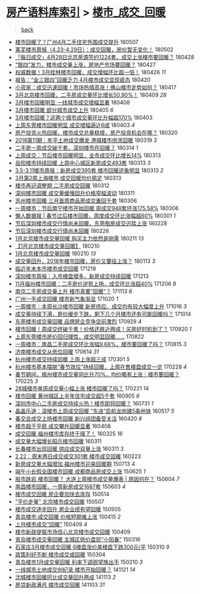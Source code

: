 [房产语料库索引](../../README.md)  > [楼市_成交_回暖](楼市_成交_回暖.md)
====
> [back](../README.md)

- [楼市回暖了？广州4月二手住宅外围成交提升](http://jkwz.applinzi.com/ittc/7100281441323844615.html#%E6%A5%BC%E5%B8%82%E5%9B%9E%E6%9A%96%E4%BA%86%EF%BC%9F%E5%B9%BF%E5%B7%9E4%E6%9C%88%E4%BA%8C%E6%89%8B%E4%BD%8F%E5%AE%85%E5%A4%96%E5%9B%B4%E6%88%90%E4%BA%A4%E6%8F%90%E5%8D%87) 180507  
- [莱芜楼市周报（4.23-4.29日）：成交回暖，房价暂无变化！](http://jkwz.applinzi.com/ittc/7098445856535741451.html#%E8%8E%B1%E8%8A%9C%E6%A5%BC%E5%B8%82%E5%91%A8%E6%8A%A5%EF%BC%884.23-4.29%E6%97%A5%EF%BC%89%EF%BC%9A%E6%88%90%E4%BA%A4%E5%9B%9E%E6%9A%96%EF%BC%8C%E6%88%BF%E4%BB%B7%E6%9A%82%E6%97%A0%E5%8F%98%E5%8C%96%EF%BC%81) 180502  
- [「每日成交」4月28日北京房源签约1224套，成交上涨楼市要回暖？](http://jkwz.applinzi.com/ittc/7096957337858475024.html#%E3%80%8C%E6%AF%8F%E6%97%A5%E6%88%90%E4%BA%A4%E3%80%8D4%E6%9C%8828%E6%97%A5%E5%8C%97%E4%BA%AC%E6%88%BF%E6%BA%90%E7%AD%BE%E7%BA%A61224%E5%A5%97%EF%BC%8C%E6%88%90%E4%BA%A4%E4%B8%8A%E6%B6%A8%E6%A5%BC%E5%B8%82%E8%A6%81%E5%9B%9E%E6%9A%96%EF%BC%9F) 180428  
- [“银四”发力，楼市成交量上涨，房地产市场要回暖？](http://jkwz.applinzi.com/ittc/7096700870358205451.html#%E2%80%9C%E9%93%B6%E5%9B%9B%E2%80%9D%E5%8F%91%E5%8A%9B%EF%BC%8C%E6%A5%BC%E5%B8%82%E6%88%90%E4%BA%A4%E9%87%8F%E4%B8%8A%E6%B6%A8%EF%BC%8C%E6%88%BF%E5%9C%B0%E4%BA%A7%E5%B8%82%E5%9C%BA%E8%A6%81%E5%9B%9E%E6%9A%96%EF%BC%9F) 180427  
- [权威数据！3月桂林楼市回暖，成交增幅环比超一倍！](http://jkwz.applinzi.com/ittc/7096231104522748945.html#%E6%9D%83%E5%A8%81%E6%95%B0%E6%8D%AE%EF%BC%813%E6%9C%88%E6%A1%82%E6%9E%97%E6%A5%BC%E5%B8%82%E5%9B%9E%E6%9A%96%EF%BC%8C%E6%88%90%E4%BA%A4%E5%A2%9E%E5%B9%85%E7%8E%AF%E6%AF%94%E8%B6%85%E4%B8%80%E5%80%8D%EF%BC%81) 180426 *11* 
- [报告：“金三银四”回暖乏力 4月楼市成交显现疲态](http://jkwz.applinzi.com/ittc/7094061425138074630.html#%E6%8A%A5%E5%91%8A%EF%BC%9A%E2%80%9C%E9%87%91%E4%B8%89%E9%93%B6%E5%9B%9B%E2%80%9D%E5%9B%9E%E6%9A%96%E4%B9%8F%E5%8A%9B+4%E6%9C%88%E6%A5%BC%E5%B8%82%E6%88%90%E4%BA%A4%E6%98%BE%E7%8E%B0%E7%96%B2%E6%80%81) 180420  
- [小资家：成交迅速回暖！市场热情高涨！佛山楼市走势如何？](http://jkwz.applinzi.com/ittc/7092885737223750662.html#%E5%B0%8F%E8%B5%84%E5%AE%B6%EF%BC%9A%E6%88%90%E4%BA%A4%E8%BF%85%E9%80%9F%E5%9B%9E%E6%9A%96%EF%BC%81%E5%B8%82%E5%9C%BA%E7%83%AD%E6%83%85%E9%AB%98%E6%B6%A8%EF%BC%81%E4%BD%9B%E5%B1%B1%E6%A5%BC%E5%B8%82%E8%B5%B0%E5%8A%BF%E5%A6%82%E4%BD%95%EF%BC%9F) 180417  
- [3月北京楼市回暖，二手房成交量环比增长50.90%！](http://jkwz.applinzi.com/ittc/7089903581924951051.html#3%E6%9C%88%E5%8C%97%E4%BA%AC%E6%A5%BC%E5%B8%82%E5%9B%9E%E6%9A%96%EF%BC%8C%E4%BA%8C%E6%89%8B%E6%88%BF%E6%88%90%E4%BA%A4%E9%87%8F%E7%8E%AF%E6%AF%94%E5%A2%9E%E9%95%BF50.90%25%EF%BC%81) 180409 *28* 
- [3月楼市回暖明显 一线城市成交增幅显著](http://jkwz.applinzi.com/ittc/7089616402665440273.html#3%E6%9C%88%E6%A5%BC%E5%B8%82%E5%9B%9E%E6%9A%96%E6%98%8E%E6%98%BE+%E4%B8%80%E7%BA%BF%E5%9F%8E%E5%B8%82%E6%88%90%E4%BA%A4%E5%A2%9E%E5%B9%85%E6%98%BE%E8%91%97) 180408  
- [3月楼市回暖  部分城市成交上升](http://jkwz.applinzi.com/ittc/7088274644794868747.html#3%E6%9C%88%E6%A5%BC%E5%B8%82%E5%9B%9E%E6%9A%96++%E9%83%A8%E5%88%86%E5%9F%8E%E5%B8%82%E6%88%90%E4%BA%A4%E4%B8%8A%E5%8D%87) 180405 *6* 
- [3月楼市回暖？这两个城市成交量环比升幅超170%](http://jkwz.applinzi.com/ittc/7087803895177020433.html#3%E6%9C%88%E6%A5%BC%E5%B8%82%E5%9B%9E%E6%9A%96%EF%BC%9F%E8%BF%99%E4%B8%A4%E4%B8%AA%E5%9F%8E%E5%B8%82%E6%88%90%E4%BA%A4%E9%87%8F%E7%8E%AF%E6%AF%94%E5%8D%87%E5%B9%85%E8%B6%85170%25) 180403  
- [上周东莞楼市回暖明显 成交增幅逼近6成](http://jkwz.applinzi.com/ittc/7087686768348627985.html#%E4%B8%8A%E5%91%A8%E4%B8%9C%E8%8E%9E%E6%A5%BC%E5%B8%82%E5%9B%9E%E6%9A%96%E6%98%8E%E6%98%BE+%E6%88%90%E4%BA%A4%E5%A2%9E%E5%B9%85%E9%80%BC%E8%BF%916%E6%88%90) 180403 *4* 
- [房产投资火热回暖，楼市成交总量稳增，房产投资机会在哪？](http://jkwz.applinzi.com/ittc/7082592623745565703.html#%E6%88%BF%E4%BA%A7%E6%8A%95%E8%B5%84%E7%81%AB%E7%83%AD%E5%9B%9E%E6%9A%96%EF%BC%8C%E6%A5%BC%E5%B8%82%E6%88%90%E4%BA%A4%E6%80%BB%E9%87%8F%E7%A8%B3%E5%A2%9E%EF%BC%8C%E6%88%BF%E4%BA%A7%E6%8A%95%E8%B5%84%E6%9C%BA%E4%BC%9A%E5%9C%A8%E5%93%AA%EF%BC%9F) 180320  
- [2018第11期：牟平土地成交爆发 港城楼市供求回暖](http://jkwz.applinzi.com/ittc/7082162898657084423.html#2018%E7%AC%AC11%E6%9C%9F%EF%BC%9A%E7%89%9F%E5%B9%B3%E5%9C%9F%E5%9C%B0%E6%88%90%E4%BA%A4%E7%88%86%E5%8F%91+%E6%B8%AF%E5%9F%8E%E6%A5%BC%E5%B8%82%E4%BE%9B%E6%B1%82%E5%9B%9E%E6%9A%96) 180319 *3* 
- [二手房一周成交破千套，深圳楼市在回暖？](http://jkwz.applinzi.com/ittc/7080409477914559504.html#%E4%BA%8C%E6%89%8B%E6%88%BF%E4%B8%80%E5%91%A8%E6%88%90%E4%BA%A4%E7%A0%B4%E5%8D%83%E5%A5%97%EF%BC%8C%E6%B7%B1%E5%9C%B3%E6%A5%BC%E5%B8%82%E5%9C%A8%E5%9B%9E%E6%9A%96%EF%BC%9F) 180314 *1* 
- [上周成交：节后楼市回暖明显，全市成交环比增长14%](http://jkwz.applinzi.com/ittc/7080059634755044362.html#%E4%B8%8A%E5%91%A8%E6%88%90%E4%BA%A4%EF%BC%9A%E8%8A%82%E5%90%8E%E6%A5%BC%E5%B8%82%E5%9B%9E%E6%9A%96%E6%98%8E%E6%98%BE%EF%BC%8C%E5%85%A8%E5%B8%82%E6%88%90%E4%BA%A4%E7%8E%AF%E6%AF%94%E5%A2%9E%E9%95%BF14%25) 180313  
- [岳阳楼市持续回暖 上周中心城区新房成交493套](http://jkwz.applinzi.com/ittc/7079974068373947403.html#%E5%B2%B3%E9%98%B3%E6%A5%BC%E5%B8%82%E6%8C%81%E7%BB%AD%E5%9B%9E%E6%9A%96+%E4%B8%8A%E5%91%A8%E4%B8%AD%E5%BF%83%E5%9F%8E%E5%8C%BA%E6%96%B0%E6%88%BF%E6%88%90%E4%BA%A4493%E5%A5%97) 180313 *3* 
- [3.5-3.11楼市周报：新房成交395套 楼市回暖迹象明显](http://jkwz.applinzi.com/ittc/7079956231739671568.html#3.5-3.11%E6%A5%BC%E5%B8%82%E5%91%A8%E6%8A%A5%EF%BC%9A%E6%96%B0%E6%88%BF%E6%88%90%E4%BA%A4395%E5%A5%97+%E6%A5%BC%E5%B8%82%E5%9B%9E%E6%9A%96%E8%BF%B9%E8%B1%A1%E6%98%8E%E6%98%BE) 180313 *2* 
- [3月第2周上海楼市 成交回暖均价稳定](http://jkwz.applinzi.com/ittc/7079880403337085969.html#3%E6%9C%88%E7%AC%AC2%E5%91%A8%E4%B8%8A%E6%B5%B7%E6%A5%BC%E5%B8%82+%E6%88%90%E4%BA%A4%E5%9B%9E%E6%9A%96%E5%9D%87%E4%BB%B7%E7%A8%B3%E5%AE%9A) 180313  
- [楼市再迎调整期 二手房成交回暖](http://jkwz.applinzi.com/ittc/7079667861943747595.html#%E6%A5%BC%E5%B8%82%E5%86%8D%E8%BF%8E%E8%B0%83%E6%95%B4%E6%9C%9F+%E4%BA%8C%E6%89%8B%E6%88%BF%E6%88%90%E4%BA%A4%E5%9B%9E%E6%9A%96) 180312  
- [深圳楼市回暖 成交量缓慢回升价格窄幅波动](http://jkwz.applinzi.com/ittc/7079151700906869776.html#%E6%B7%B1%E5%9C%B3%E6%A5%BC%E5%B8%82%E5%9B%9E%E6%9A%96+%E6%88%90%E4%BA%A4%E9%87%8F%E7%BC%93%E6%85%A2%E5%9B%9E%E5%8D%87%E4%BB%B7%E6%A0%BC%E7%AA%84%E5%B9%85%E6%B3%A2%E5%8A%A8) 180311  
- [苏州楼市回暖 三月首周商品房成交重回千套](http://jkwz.applinzi.com/ittc/7077380936549532683.html#%E8%8B%8F%E5%B7%9E%E6%A5%BC%E5%B8%82%E5%9B%9E%E6%9A%96+%E4%B8%89%E6%9C%88%E9%A6%96%E5%91%A8%E5%95%86%E5%93%81%E6%88%BF%E6%88%90%E4%BA%A4%E9%87%8D%E5%9B%9E%E5%8D%83%E5%A5%97) 180306  
- [一周楼市：节后南宁楼市开始回暖 周成交948套环涨175.58%](http://jkwz.applinzi.com/ittc/7077319199032869904.html#%E4%B8%80%E5%91%A8%E6%A5%BC%E5%B8%82%EF%BC%9A%E8%8A%82%E5%90%8E%E5%8D%97%E5%AE%81%E6%A5%BC%E5%B8%82%E5%BC%80%E5%A7%8B%E5%9B%9E%E6%9A%96+%E5%91%A8%E6%88%90%E4%BA%A4948%E5%A5%97%E7%8E%AF%E6%B6%A8175.58%25) 180306  
- [懒人数据报 | 春节过后楼市回暖，周度成交环比涨幅超60%](http://jkwz.applinzi.com/ittc/7075576331297621009.html#%E6%87%92%E4%BA%BA%E6%95%B0%E6%8D%AE%E6%8A%A5+%7C+%E6%98%A5%E8%8A%82%E8%BF%87%E5%90%8E%E6%A5%BC%E5%B8%82%E5%9B%9E%E6%9A%96%EF%BC%8C%E5%91%A8%E5%BA%A6%E6%88%90%E4%BA%A4%E7%8E%AF%E6%AF%94%E6%B6%A8%E5%B9%85%E8%B6%8560%25) 180301 *1* 
- [节后深圳楼市成交行情尚未回暖，东莞租房成交迅猛上涨](http://jkwz.applinzi.com/ittc/7074954577168565259.html#%E8%8A%82%E5%90%8E%E6%B7%B1%E5%9C%B3%E6%A5%BC%E5%B8%82%E6%88%90%E4%BA%A4%E8%A1%8C%E6%83%85%E5%B0%9A%E6%9C%AA%E5%9B%9E%E6%9A%96%EF%BC%8C%E4%B8%9C%E8%8E%9E%E7%A7%9F%E6%88%BF%E6%88%90%E4%BA%A4%E8%BF%85%E7%8C%9B%E4%B8%8A%E6%B6%A8) 180228  
- [节后深圳楼市成交行情尚未回暖](http://jkwz.applinzi.com/ittc/7074535965198910475.html#%E8%8A%82%E5%90%8E%E6%B7%B1%E5%9C%B3%E6%A5%BC%E5%B8%82%E6%88%90%E4%BA%A4%E8%A1%8C%E6%83%85%E5%B0%9A%E6%9C%AA%E5%9B%9E%E6%9A%96) 180226  
- [1月北京楼市成交量回暖 购买主力依然是刚需](http://jkwz.applinzi.com/ittc/7068829334729393162.html#1%E6%9C%88%E5%8C%97%E4%BA%AC%E6%A5%BC%E5%B8%82%E6%88%90%E4%BA%A4%E9%87%8F%E5%9B%9E%E6%9A%96+%E8%B4%AD%E4%B9%B0%E4%B8%BB%E5%8A%9B%E4%BE%9D%E7%84%B6%E6%98%AF%E5%88%9A%E9%9C%80) 180211 *13* 
- [【1月北京楼市成交量回暖】](http://jkwz.applinzi.com/ittc/7068467264649430033.html#%E3%80%901%E6%9C%88%E5%8C%97%E4%BA%AC%E6%A5%BC%E5%B8%82%E6%88%90%E4%BA%A4%E9%87%8F%E5%9B%9E%E6%9A%96%E3%80%91) 180210  
- [1月北京楼市成交量回暖](http://jkwz.applinzi.com/ittc/7068408568946885649.html#1%E6%9C%88%E5%8C%97%E4%BA%AC%E6%A5%BC%E5%B8%82%E6%88%90%E4%BA%A4%E9%87%8F%E5%9B%9E%E6%9A%96) 180210 *13* 
- [成交量回升，2018年楼市回暖，房价又要往上涨？](http://jkwz.applinzi.com/ittc/7058140621347226640.html#%E6%88%90%E4%BA%A4%E9%87%8F%E5%9B%9E%E5%8D%87%EF%BC%8C2018%E5%B9%B4%E6%A5%BC%E5%B8%82%E5%9B%9E%E6%9A%96%EF%BC%8C%E6%88%BF%E4%BB%B7%E5%8F%88%E8%A6%81%E5%BE%80%E4%B8%8A%E6%B6%A8%EF%BC%9F) 180113 *3* 
- [临近年末本市楼市成交回暖](http://jkwz.applinzi.com/ittc/7048581078200091665.html#%E4%B8%B4%E8%BF%91%E5%B9%B4%E6%9C%AB%E6%9C%AC%E5%B8%82%E6%A5%BC%E5%B8%82%E6%88%90%E4%BA%A4%E5%9B%9E%E6%9A%96) 171219  
- [深圳楼市周报：入市楼盘增多，新房成交持续回暖](http://jkwz.applinzi.com/ittc/7046620604378121232.html#%E6%B7%B1%E5%9C%B3%E6%A5%BC%E5%B8%82%E5%91%A8%E6%8A%A5%EF%BC%9A%E5%85%A5%E5%B8%82%E6%A5%BC%E7%9B%98%E5%A2%9E%E5%A4%9A%EF%BC%8C%E6%96%B0%E6%88%BF%E6%88%90%E4%BA%A4%E6%8C%81%E7%BB%AD%E5%9B%9E%E6%9A%96) 171213  
- [11月福州楼市回暖：二手房价逆势上扬，成交环比涨超40%](http://jkwz.applinzi.com/ittc/7043907011450766352.html#11%E6%9C%88%E7%A6%8F%E5%B7%9E%E6%A5%BC%E5%B8%82%E5%9B%9E%E6%9A%96%EF%BC%9A%E4%BA%8C%E6%89%8B%E6%88%BF%E4%BB%B7%E9%80%86%E5%8A%BF%E4%B8%8A%E6%89%AC%EF%BC%8C%E6%88%90%E4%BA%A4%E7%8E%AF%E6%AF%94%E6%B6%A8%E8%B6%8540%25) 171206 *8* 
- [南京二手房成交量上升 楼市真要“回暖”？](http://jkwz.applinzi.com/ittc/7035452403078398992.html#%E5%8D%97%E4%BA%AC%E4%BA%8C%E6%89%8B%E6%88%BF%E6%88%90%E4%BA%A4%E9%87%8F%E4%B8%8A%E5%8D%87+%E6%A5%BC%E5%B8%82%E7%9C%9F%E8%A6%81%E2%80%9C%E5%9B%9E%E6%9A%96%E2%80%9D%EF%BC%9F) 171113 *6* 
- [广州一手成交回暖 楼市新气象渐显](http://jkwz.applinzi.com/ittc/7026440691364922385.html#%E5%B9%BF%E5%B7%9E%E4%B8%80%E6%89%8B%E6%88%90%E4%BA%A4%E5%9B%9E%E6%9A%96+%E6%A5%BC%E5%B8%82%E6%96%B0%E6%B0%94%E8%B1%A1%E6%B8%90%E6%98%BE) 171020 *1* 
- [一周楼市｜本周长沙楼市回暖 新房供应、成交均有较大幅度上升](http://jkwz.applinzi.com/ittc/7025106745033229329.html#%E4%B8%80%E5%91%A8%E6%A5%BC%E5%B8%82%EF%BD%9C%E6%9C%AC%E5%91%A8%E9%95%BF%E6%B2%99%E6%A5%BC%E5%B8%82%E5%9B%9E%E6%9A%96+%E6%96%B0%E6%88%BF%E4%BE%9B%E5%BA%94%E3%80%81%E6%88%90%E4%BA%A4%E5%9D%87%E6%9C%89%E8%BE%83%E5%A4%A7%E5%B9%85%E5%BA%A6%E4%B8%8A%E5%8D%87) 171016 *3* 
- [成交量持续下滑，房价缓步下跌，剩下几个月楼市还有可能回暖吗？](http://jkwz.applinzi.com/ittc/7024337933233030161.html#%E6%88%90%E4%BA%A4%E9%87%8F%E6%8C%81%E7%BB%AD%E4%B8%8B%E6%BB%91%EF%BC%8C%E6%88%BF%E4%BB%B7%E7%BC%93%E6%AD%A5%E4%B8%8B%E8%B7%8C%EF%BC%8C%E5%89%A9%E4%B8%8B%E5%87%A0%E4%B8%AA%E6%9C%88%E6%A5%BC%E5%B8%82%E8%BF%98%E6%9C%89%E5%8F%AF%E8%83%BD%E5%9B%9E%E6%9A%96%E5%90%97%EF%BC%9F) 171014  
- [东莞楼市成交量回暖 品牌房企竞争空前激烈](http://jkwz.applinzi.com/ittc/7018666119399998481.html#%E4%B8%9C%E8%8E%9E%E6%A5%BC%E5%B8%82%E6%88%90%E4%BA%A4%E9%87%8F%E5%9B%9E%E6%9A%96+%E5%93%81%E7%89%8C%E6%88%BF%E4%BC%81%E7%AB%9E%E4%BA%89%E7%A9%BA%E5%89%8D%E6%BF%80%E7%83%88) 170929 *4* 
- [楼市回暖！周成交终破千套！价格还跌近两成！买房好时机到了？](http://jkwz.applinzi.com/ittc/7015437970633655313.html#%E6%A5%BC%E5%B8%82%E5%9B%9E%E6%9A%96%EF%BC%81%E5%91%A8%E6%88%90%E4%BA%A4%E7%BB%88%E7%A0%B4%E5%8D%83%E5%A5%97%EF%BC%81%E4%BB%B7%E6%A0%BC%E8%BF%98%E8%B7%8C%E8%BF%91%E4%B8%A4%E6%88%90%EF%BC%81%E4%B9%B0%E6%88%BF%E5%A5%BD%E6%97%B6%E6%9C%BA%E5%88%B0%E4%BA%86%EF%BC%9F) 170920 *1* 
- [上周东莞楼市房价回归理性，成交明显回暖……](http://jkwz.applinzi.com/ittc/7004456074579804945.html#%E4%B8%8A%E5%91%A8%E4%B8%9C%E8%8E%9E%E6%A5%BC%E5%B8%82%E6%88%BF%E4%BB%B7%E5%9B%9E%E5%BD%92%E7%90%86%E6%80%A7%EF%BC%8C%E6%88%90%E4%BA%A4%E6%98%8E%E6%98%BE%E5%9B%9E%E6%9A%96%E2%80%A6%E2%80%A6) 170822  
- [一周楼市：南昌二手房成交环比涨幅9.68%，楼市要回暖了吗？](http://jkwz.applinzi.com/ittc/7001970475851596816.html#%E4%B8%80%E5%91%A8%E6%A5%BC%E5%B8%82%EF%BC%9A%E5%8D%97%E6%98%8C%E4%BA%8C%E6%89%8B%E6%88%BF%E6%88%90%E4%BA%A4%E7%8E%AF%E6%AF%94%E6%B6%A8%E5%B9%859.68%25%EF%BC%8C%E6%A5%BC%E5%B8%82%E8%A6%81%E5%9B%9E%E6%9A%96%E4%BA%86%E5%90%97%EF%BC%9F) 170815 *3* 
- [济南楼市成交从低位回暖](http://jkwz.applinzi.com/ittc/6978830214363612165.html#%E6%B5%8E%E5%8D%97%E6%A5%BC%E5%B8%82%E6%88%90%E4%BA%A4%E4%BB%8E%E4%BD%8E%E4%BD%8D%E5%9B%9E%E6%9A%96) 170614 *31* 
- [杭州楼市成交持续回暖 上周上涨超三成](http://jkwz.applinzi.com/ittc/6939970885825070085.html#%E6%9D%AD%E5%B7%9E%E6%A5%BC%E5%B8%82%E6%88%90%E4%BA%A4%E6%8C%81%E7%BB%AD%E5%9B%9E%E6%9A%96+%E4%B8%8A%E5%91%A8%E4%B8%8A%E6%B6%A8%E8%B6%85%E4%B8%89%E6%88%90) 170301 *5* 
- [杭州楼市基本摆脱“春节效应”持续回暖，上周在售楼盘成交一览](http://jkwz.applinzi.com/ittc/6939754538801300484.html#%E6%9D%AD%E5%B7%9E%E6%A5%BC%E5%B8%82%E5%9F%BA%E6%9C%AC%E6%91%86%E8%84%B1%E2%80%9C%E6%98%A5%E8%8A%82%E6%95%88%E5%BA%94%E2%80%9D%E6%8C%81%E7%BB%AD%E5%9B%9E%E6%9A%96%EF%BC%8C%E4%B8%8A%E5%91%A8%E5%9C%A8%E5%94%AE%E6%A5%BC%E7%9B%98%E6%88%90%E4%BA%A4%E4%B8%80%E8%A7%88) 170228 *4* 
- [春节期间，梧州楼市成交量同比升70%，均价略有上涨｜楼市要回暖？](http://jkwz.applinzi.com/ittc/6938548451070706693.html#%E6%98%A5%E8%8A%82%E6%9C%9F%E9%97%B4%EF%BC%8C%E6%A2%A7%E5%B7%9E%E6%A5%BC%E5%B8%82%E6%88%90%E4%BA%A4%E9%87%8F%E5%90%8C%E6%AF%94%E5%8D%8770%25%EF%BC%8C%E5%9D%87%E4%BB%B7%E7%95%A5%E6%9C%89%E4%B8%8A%E6%B6%A8%EF%BD%9C%E6%A5%BC%E5%B8%82%E8%A6%81%E5%9B%9E%E6%9A%96%EF%BC%9F) 170225 *3* 
- [28城楼市单周成交量小幅上涨 楼市回暖了吗？](http://jkwz.applinzi.com/ittc/6937210727294305284.html#28%E5%9F%8E%E6%A5%BC%E5%B8%82%E5%8D%95%E5%91%A8%E6%88%90%E4%BA%A4%E9%87%8F%E5%B0%8F%E5%B9%85%E4%B8%8A%E6%B6%A8+%E6%A5%BC%E5%B8%82%E5%9B%9E%E6%9A%96%E4%BA%86%E5%90%97%EF%BC%9F) 170221 *14* 
- [楼市回暖 黄州城区上半年住宅成交超5千套](http://jkwz.applinzi.com/ittc/6874320120939283461.html#%E6%A5%BC%E5%B8%82%E5%9B%9E%E6%9A%96+%E9%BB%84%E5%B7%9E%E5%9F%8E%E5%8C%BA%E4%B8%8A%E5%8D%8A%E5%B9%B4%E4%BD%8F%E5%AE%85%E6%88%90%E4%BA%A4%E8%B6%855%E5%8D%83%E5%A5%97) 160905 *6* 
- [深圳市中心二手房成交持续火热！楼市即将回暖？](http://jkwz.applinzi.com/ittc/6861084311125754884.html#%E6%B7%B1%E5%9C%B3%E5%B8%82%E4%B8%AD%E5%BF%83%E4%BA%8C%E6%89%8B%E6%88%BF%E6%88%90%E4%BA%A4%E6%8C%81%E7%BB%AD%E7%81%AB%E7%83%AD%EF%BC%81%E6%A5%BC%E5%B8%82%E5%8D%B3%E5%B0%86%E5%9B%9E%E6%9A%96%EF%BC%9F) 160731 *1* 
- [晶晶乐道：深楼市上周成交回暖 “东进”启航龙岗建5条地铁](http://jkwz.applinzi.com/ittc/6833212207508489221.html#%E6%99%B6%E6%99%B6%E4%B9%90%E9%81%93%EF%BC%9A%E6%B7%B1%E6%A5%BC%E5%B8%82%E4%B8%8A%E5%91%A8%E6%88%90%E4%BA%A4%E5%9B%9E%E6%9A%96+%E2%80%9C%E4%B8%9C%E8%BF%9B%E2%80%9D%E5%90%AF%E8%88%AA%E9%BE%99%E5%B2%97%E5%BB%BA5%E6%9D%A1%E5%9C%B0%E9%93%81) 160517 *5* 
- [春交会成交上扬楼市回暖 新兴组团备受关注](http://jkwz.applinzi.com/ittc/6823115482081002500.html#%E6%98%A5%E4%BA%A4%E4%BC%9A%E6%88%90%E4%BA%A4%E4%B8%8A%E6%89%AC%E6%A5%BC%E5%B8%82%E5%9B%9E%E6%9A%96+%E6%96%B0%E5%85%B4%E7%BB%84%E5%9B%A2%E5%A4%87%E5%8F%97%E5%85%B3%E6%B3%A8) 160420 *8* 
- [楼市趋于平稳 成交攀升回暖显著](http://jkwz.applinzi.com/ittc/6818640452039214085.html#%E6%A5%BC%E5%B8%82%E8%B6%8B%E4%BA%8E%E5%B9%B3%E7%A8%B3+%E6%88%90%E4%BA%A4%E6%94%80%E5%8D%87%E5%9B%9E%E6%9A%96%E6%98%BE%E8%91%97) 160408  
- [成交回暖 福州楼市库存终于降了！](http://jkwz.applinzi.com/ittc/6813523122682594308.html#%E6%88%90%E4%BA%A4%E5%9B%9E%E6%9A%96+%E7%A6%8F%E5%B7%9E%E6%A5%BC%E5%B8%82%E5%BA%93%E5%AD%98%E7%BB%88%E4%BA%8E%E9%99%8D%E4%BA%86%EF%BC%81) 160325 *16* 
- [成交量大幅增长昭示楼市回暖](http://jkwz.applinzi.com/ittc/6808420403940688900.html#%E6%88%90%E4%BA%A4%E9%87%8F%E5%A4%A7%E5%B9%85%E5%A2%9E%E9%95%BF%E6%98%AD%E7%A4%BA%E6%A5%BC%E5%B8%82%E5%9B%9E%E6%9A%96) 160311  
- [长春楼市出现回暖 供应成交双量上涨](http://jkwz.applinzi.com/ittc/6808388765923935237.html#%E9%95%BF%E6%98%A5%E6%A5%BC%E5%B8%82%E5%87%BA%E7%8E%B0%E5%9B%9E%E6%9A%96+%E4%BE%9B%E5%BA%94%E6%88%90%E4%BA%A4%E5%8F%8C%E9%87%8F%E4%B8%8A%E6%B6%A8) 160311 *3* 
- [2.22：周末两日成交成交301套 楼市成交回暖](http://jkwz.applinzi.com/ittc/6801655417830638597.html#2.22%EF%BC%9A%E5%91%A8%E6%9C%AB%E4%B8%A4%E6%97%A5%E6%88%90%E4%BA%A4%E6%88%90%E4%BA%A4301%E5%A5%97+%E6%A5%BC%E5%B8%82%E6%88%90%E4%BA%A4%E5%9B%9E%E6%9A%96) 160223  
- [新房成交量大幅增加 福州楼市迎来回暖期](http://jkwz.applinzi.com/ittc/547650615054254806.html#%E6%96%B0%E6%88%BF%E6%88%90%E4%BA%A4%E9%87%8F%E5%A4%A7%E5%B9%85%E5%A2%9E%E5%8A%A0+%E7%A6%8F%E5%B7%9E%E6%A5%BC%E5%B8%82%E8%BF%8E%E6%9D%A5%E5%9B%9E%E6%9A%96%E6%9C%9F) 150713 *4* 
- [端午小长假全国楼市回暖 成都商品房成交上涨](http://jkwz.applinzi.com/ittc/547650611422796809.html#%E7%AB%AF%E5%8D%88%E5%B0%8F%E9%95%BF%E5%81%87%E5%85%A8%E5%9B%BD%E6%A5%BC%E5%B8%82%E5%9B%9E%E6%9A%96+%E6%88%90%E9%83%BD%E5%95%86%E5%93%81%E6%88%BF%E6%88%90%E4%BA%A4%E4%B8%8A%E6%B6%A8) 150625 *1* 
- [股市跌宕 楼市回暖？ 大连上周楼市成交量爆表 | 原因何在？](http://jkwz.applinzi.com/ittc/547650611419034201.html#%E8%82%A1%E5%B8%82%E8%B7%8C%E5%AE%95+%E6%A5%BC%E5%B8%82%E5%9B%9E%E6%9A%96%EF%BC%9F+%E5%A4%A7%E8%BF%9E%E4%B8%8A%E5%91%A8%E6%A5%BC%E5%B8%82%E6%88%90%E4%BA%A4%E9%87%8F%E7%88%86%E8%A1%A8+%7C+%E5%8E%9F%E5%9B%A0%E4%BD%95%E5%9C%A8%EF%BC%9F) 150604 *7* 
- [南昌楼市回暖，一周新房成交1687套](http://jkwz.applinzi.com/ittc/547650611416032178.html#%E5%8D%97%E6%98%8C%E6%A5%BC%E5%B8%82%E5%9B%9E%E6%9A%96%EF%BC%8C%E4%B8%80%E5%91%A8%E6%96%B0%E6%88%BF%E6%88%90%E4%BA%A41687%E5%A5%97) 150603 *4* 
- [楼市成交回暖 房企要加快去库存](http://jkwz.applinzi.com/ittc/547650611405968601.html#%E6%A5%BC%E5%B8%82%E6%88%90%E4%BA%A4%E5%9B%9E%E6%9A%96+%E6%88%BF%E4%BC%81%E8%A6%81%E5%8A%A0%E5%BF%AB%E5%8E%BB%E5%BA%93%E5%AD%98) 150514  
- [“平价走量” 北京楼市成交回暖](http://jkwz.applinzi.com/ittc/547650611410953950.html#%E2%80%9C%E5%B9%B3%E4%BB%B7%E8%B5%B0%E9%87%8F%E2%80%9D+%E5%8C%97%E4%BA%AC%E6%A5%BC%E5%B8%82%E6%88%90%E4%BA%A4%E5%9B%9E%E6%9A%96) 150507  
- [楼市成交逐步回升 房企业绩有望回暖](http://jkwz.applinzi.com/ittc/547650611413032532.html#%E6%A5%BC%E5%B8%82%E6%88%90%E4%BA%A4%E9%80%90%E6%AD%A5%E5%9B%9E%E5%8D%87+%E6%88%BF%E4%BC%81%E4%B8%9A%E7%BB%A9%E6%9C%89%E6%9C%9B%E5%9B%9E%E6%9A%96) 150505  
- [青岛楼市:成交回暖 价格短期难上涨](http://jkwz.applinzi.com/ittc/547650611399733683.html#%E9%9D%92%E5%B2%9B%E6%A5%BC%E5%B8%82%3A%E6%88%90%E4%BA%A4%E5%9B%9E%E6%9A%96+%E4%BB%B7%E6%A0%BC%E7%9F%AD%E6%9C%9F%E9%9A%BE%E4%B8%8A%E6%B6%A8) 150415 *2* 
- [上月楼市成交“回暖”](http://jkwz.applinzi.com/ittc/547650611399222362.html#%E4%B8%8A%E6%9C%88%E6%A5%BC%E5%B8%82%E6%88%90%E4%BA%A4%E2%80%9C%E5%9B%9E%E6%9A%96%E2%80%9D) 150409 *4* 
- [楼市新政提振市场信心北京楼市成交回暖](http://jkwz.applinzi.com/ittc/547650611399221222.html#%E6%A5%BC%E5%B8%82%E6%96%B0%E6%94%BF%E6%8F%90%E6%8C%AF%E5%B8%82%E5%9C%BA%E4%BF%A1%E5%BF%83%E5%8C%97%E4%BA%AC%E6%A5%BC%E5%B8%82%E6%88%90%E4%BA%A4%E5%9B%9E%E6%9A%96) 150409  
- [青岛楼市成交量回暖 主城区低价盘现“小阳春”](http://jkwz.applinzi.com/ittc/547650611397025669.html#%E9%9D%92%E5%B2%9B%E6%A5%BC%E5%B8%82%E6%88%90%E4%BA%A4%E9%87%8F%E5%9B%9E%E6%9A%96+%E4%B8%BB%E5%9F%8E%E5%8C%BA%E4%BD%8E%E4%BB%B7%E7%9B%98%E7%8E%B0%E2%80%9C%E5%B0%8F%E9%98%B3%E6%98%A5%E2%80%9D) 150316  
- [石家庄3月楼市成交回暖 6楼盘涨价某楼盘下跌300元/平](http://jkwz.applinzi.com/ittc/547650611394305754.html#%E7%9F%B3%E5%AE%B6%E5%BA%843%E6%9C%88%E6%A5%BC%E5%B8%82%E6%88%90%E4%BA%A4%E5%9B%9E%E6%9A%96+6%E6%A5%BC%E7%9B%98%E6%B6%A8%E4%BB%B7%E6%9F%90%E6%A5%BC%E7%9B%98%E4%B8%8B%E8%B7%8C300%E5%85%83%2F%E5%B9%B3) 150310 *9* 
- [政策利好不断 楼市成交或回暖](http://jkwz.applinzi.com/ittc/547650611394866487.html#%E6%94%BF%E7%AD%96%E5%88%A9%E5%A5%BD%E4%B8%8D%E6%96%AD+%E6%A5%BC%E5%B8%82%E6%88%90%E4%BA%A4%E6%88%96%E5%9B%9E%E6%9A%96) 150304  
- [青岛楼市1月成交量回暖 利率下调观望族出手](http://jkwz.applinzi.com/ittc/547650611390781534.html#%E9%9D%92%E5%B2%9B%E6%A5%BC%E5%B8%821%E6%9C%88%E6%88%90%E4%BA%A4%E9%87%8F%E5%9B%9E%E6%9A%96+%E5%88%A9%E7%8E%87%E4%B8%8B%E8%B0%83%E8%A7%82%E6%9C%9B%E6%97%8F%E5%87%BA%E6%89%8B) 150210 *3* 
- [一线城市土地成交创纪录 楼市开始回暖？](http://jkwz.applinzi.com/ittc/547650611380883582.html#%E4%B8%80%E7%BA%BF%E5%9F%8E%E5%B8%82%E5%9C%9F%E5%9C%B0%E6%88%90%E4%BA%A4%E5%88%9B%E7%BA%AA%E5%BD%95+%E6%A5%BC%E5%B8%82%E5%BC%80%E5%A7%8B%E5%9B%9E%E6%9A%96%EF%BC%9F) 141121 *14* 
- [沈城楼市回暖同比成交量回升两成](http://jkwz.applinzi.com/ittc/547650611379694992.html#%E6%B2%88%E5%9F%8E%E6%A5%BC%E5%B8%82%E5%9B%9E%E6%9A%96%E5%90%8C%E6%AF%94%E6%88%90%E4%BA%A4%E9%87%8F%E5%9B%9E%E5%8D%87%E4%B8%A4%E6%88%90) 141113 *2* 
- [房贷新政满月 楼市成交回暖](http://jkwz.applinzi.com/ittc/547650611378544647.html#%E6%88%BF%E8%B4%B7%E6%96%B0%E6%94%BF%E6%BB%A1%E6%9C%88+%E6%A5%BC%E5%B8%82%E6%88%90%E4%BA%A4%E5%9B%9E%E6%9A%96) 141103 *31* 
